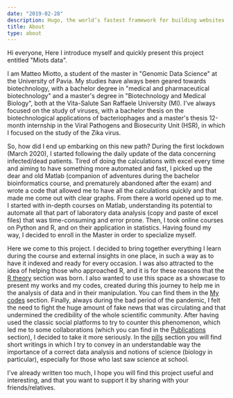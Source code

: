 ```yaml
---
date: "2019-02-28"
description: Hugo, the world’s fastest framework for building websites
title: About
type: about
---
```


Hi everyone,
Here I introduce myself and quickly present this project entitled "Miots data".

I am Matteo Miotto, a student of the master in "Genomic Data Science" at the University of Pavia.
My studies have always been geared towards biotechnology, with a bachelor degree in "medical and pharmaceutical biotechnology" and a master's degree in "Biotechnology and Medical Biology", both at the Vita-Salute San Raffaele University (MI).
I've always focused on the study of viruses, with a bachelor thesis on the biotechnological applications of bacteriophages and a master's thesis 12-month internship in the Viral Pathogens and Biosecurity Unit (HSR), in which I focused on the study of the Zika virus.

So, how did I end up embarking on this new path?
During the first lockdown (March 2020), I started following the daily update of the data concerning infected/dead patients. Tired of doing the calculations with excel every time and aiming to have something more automated and fast, I picked up the dear and old Matlab (companion of adventures during the bachelor bioinformatics course, and prematurely abandoned after the exam) and wrote a code that allowed me to have all the calculations quickly and that made me come out with clear graphs.
From there a world opened up to me. I started with in-depth courses on Matlab, understanding its potential to automate all that part of laboratory data analysis (copy and paste of excel files) that was time-consuming and error prone.
Then, I took online courses on Python and R, and on their application in statistics.
Having found my way, I decided to enroll in the Master in order to specialize myself.

Here we come to this project.
I decided to bring together everything I learn during the course and external insights in one place, in such a way as to have it indexed and ready for every occasion. I was also attracted to the idea of helping those who approached R, and it is for these reasons that the [R theory](https://miotsdata.netlify.app/en/r/teoria/) section  was born.
I also wanted to use this space as a showcase to present my works and my codes, created during this journey to help me in the analysis of data and in their manipulation. You can find them in the [My codes](https://miotsdata.netlify.app/en/r/miei_codici/) section.
Finally, always during the bad period of the pandemic, I felt the need to fight the huge amount of fake news that was circulating and that undermined the credibility of the whole scientific community. After having used the classic social platforms to try to counter this phenomenon, which led me to some collaborations (which you can find in the [Publications](https://miotsdata.netlify.app/en/publications/) section), I decided to take it more seriously. In the [pills](https://miotsdata.netlify.app/en/pillole/) section you will find short writings in which I try to convey in an understandable way the importance of a correct data analysis and notions of science (biology in particular), especially for those who last saw science at school.

I've already written too much,
I hope you will find this project useful and interesting, and that you want to support it by sharing with your friends/relatives.



